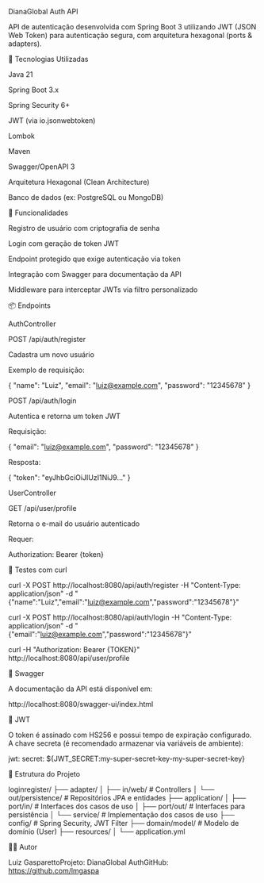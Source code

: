 DianaGlobal Auth API

API de autenticação desenvolvida com Spring Boot 3 utilizando JWT (JSON Web Token) para autenticação segura, com arquitetura hexagonal (ports & adapters).

🧱 Tecnologias Utilizadas

Java 21

Spring Boot 3.x

Spring Security 6+

JWT (via io.jsonwebtoken)

Lombok

Maven

Swagger/OpenAPI 3

Arquitetura Hexagonal (Clean Architecture)

Banco de dados (ex: PostgreSQL ou MongoDB)

🚀 Funcionalidades

Registro de usuário com criptografia de senha

Login com geração de token JWT

Endpoint protegido que exige autenticação via token

Integração com Swagger para documentação da API

Middleware para interceptar JWTs via filtro personalizado

📦 Endpoints

AuthController

POST /api/auth/register

Cadastra um novo usuário

Exemplo de requisição:

{
"name": "Luiz",
"email": "luiz@example.com",
"password": "12345678"
}

POST /api/auth/login

Autentica e retorna um token JWT

Requisição:

{
"email": "luiz@example.com",
"password": "12345678"
}

Resposta:

{
"token": "eyJhbGciOiJIUzI1NiJ9..."
}

UserController

GET /api/user/profile

Retorna o e-mail do usuário autenticado

Requer:

Authorization: Bearer {token}

🔮 Testes com curl

curl -X POST http://localhost:8080/api/auth/register -H "Content-Type: application/json" -d "{\"name\":\"Luiz\",\"email\":\"luiz@example.com\",\"password\":\"12345678\"}"

curl -X POST http://localhost:8080/api/auth/login -H "Content-Type: application/json" -d "{\"email\":\"luiz@example.com\",\"password\":\"12345678\"}"

curl -H "Authorization: Bearer {TOKEN}" http://localhost:8080/api/user/profile

📘 Swagger

A documentação da API está disponível em:

http://localhost:8080/swagger-ui/index.html

🔐 JWT

O token é assinado com HS256 e possui tempo de expiração configurado. A chave secreta (é recomendado armazenar via variáveis de ambiente):

jwt:
secret: ${JWT_SECRET:my-super-secret-key-my-super-secret-key}

📁 Estrutura do Projeto

loginregister/
├── adapter/
│   ├── in/web/            # Controllers
│   └── out/persistence/   # Repositórios JPA e entidades
├── application/
│   ├── port/in/           # Interfaces dos casos de uso
│   ├── port/out/          # Interfaces para persistência
│   └── service/           # Implementação dos casos de uso
├── config/                # Spring Security, JWT Filter
├── domain/model/          # Modelo de domínio (User)
├── resources/
│   └── application.yml

👨‍💼 Autor

Luiz GasparettoProjeto: DianaGlobal AuthGitHub: https://github.com/lmgaspa